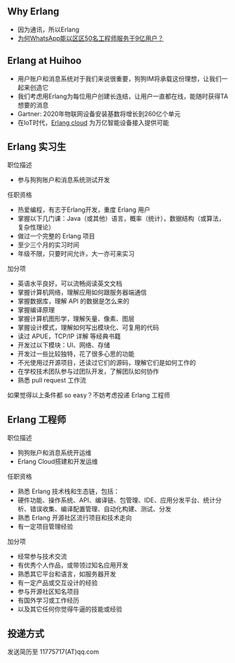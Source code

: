 Why Erlang
-----------------
- 因为通讯，所以Erlang
- [为何WhatsApp能以区区50名工程师服务于9亿用户？](http://www.ifanr.com/563174)

Erlang at Huihoo
------------------
- 用户账户和消息系统对于我们来说很重要，狗狗IM将承载这份理想，让我们一起来创造它
- 我们考虑用Erlang为每位用户创建长连结，让用户一直都在线，能随时获得TA想要的消息
- Gartner: 2020年物联网设备安装基数将增长到260亿个单元
- 在IoT时代，[Erlang cloud](http://wiki.huihoo.com/wiki/Erlang_cloud) 为万亿智能设备接入提供可能

Erlang 实习生
------------------

职位描述

-	参与狗狗账户和消息系统测试开发

任职资格

-	热爱编程，有志于Erlang开发，重度 Erlang 用户
-	掌握以下几门课：Java（或其他）语言，概率（统计），数据结构（或算法，复杂性理论）
-	做过一个完整的 Erlang 项目
-	至少三个月的实习时间
-	年级不限，只要时间允许，大一亦可来实习

加分项

-	英语水平良好，可以流畅阅读英文文档
-	掌握计算机网络，理解应用如何跟服务器端通信
-	掌握数据库，理解 API 的数据是怎么来的
-	掌握编译原理
-	掌握计算机图形学，理解矢量、像素、图层
-	掌握设计模式，理解如何写出模块化、可复用的代码
-	读过 APUE，TCP/IP 详解 等经典书籍
-	开发过以下模块：UI、网络、存储
-	开发过一些比较独特，花了很多心思的功能
-	不光使用过开源项目，还读过它们的源码，理解它们是如何工作的
-	在学校技术团队参与过团队开发，了解团队如何协作
-	熟悉 pull request 工作流

如果觉得以上条件都 so easy？不妨考虑投递 Erlang 工程师

Erlang 工程师
----------------------

职位描述

-	狗狗账户和消息系统开运维
-	Erlang Cloud搭建和开发运维

任职资格

-	熟悉 Erlang 技术栈和生态链，包括：
-	硬件功能、操作系统、API、编译链、包管理、IDE、应用分发平台、统计分析、错误收集、编译配置管理、自动化构建、测试、分发
-	熟悉 Erlang 开源社区流行项目和技术走向
-	有一定项目管理经验

加分项

-	经常参与技术交流
-	有优秀个人作品，或带领过知名应用开发
-	熟悉其它平台和语言，如服务器开发
-	有一定产品或交互设计的经验
-	参与开源社区知名项目
-	有国外学习或工作经历
-	以及其它任何你觉得牛逼的技能或经验

投递方式
--------

发送简历至 11775717(AT)qq.com

